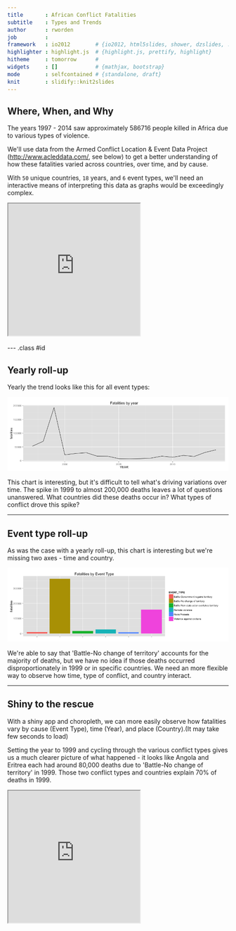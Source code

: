 ```yaml
---
title       : African Conflict Fatalities
subtitle    : Types and Trends
author      : rworden
job         : 
framework   : io2012        # {io2012, html5slides, shower, dzslides, ...}
highlighter : highlight.js  # {highlight.js, prettify, highlight}
hitheme     : tomorrow      # 
widgets     : []            # {mathjax, bootstrap}
mode        : selfcontained # {standalone, draft}
knit        : slidify::knit2slides
---
```


## Where, When, and Why

The years 1997 - 2014 saw approximately 586716 people killed in Africa due to various types of violence.

We'll use data from the Armed Conflict Location & Event Data Project (http://www.acleddata.com/, see below) to get a better understanding of how these fatalities varied across countries, over time, and by cause. 

With ``50`` unique countries, ``18`` years, and ``6`` event types, we'll need an interactive means of interpreting this data as graphs would be exceedingly complex. 

<iframe src='http://www.acleddata.com/' height = '300px'></iframe>

--- .class #id 

## Yearly roll-up
Yearly the trend looks like this for all event types:

![plot of chunk yearPlot](assets/fig/yearPlot.png) 

This chart is interesting, but it's difficult to tell what's driving variations over time. The spike in 1999 to almost 200,000 deaths leaves a lot of questions unanswered. What countries did these deaths occur in? What types of conflict drove this spike? 

---

## Event type roll-up
As was the case with a yearly roll-up, this chart is interesting but we're missing two axes - time and country.

![plot of chunk eventPlot](assets/fig/eventPlot.png) 

We're able to say that 'Battle-No change of territory' accounts for the majority of deaths, but we have no idea if those deaths occurred disproportionately in 1999 or in specific countries. We need an more flexible way to observe how time, type of conflict, and country interact. 

---

## Shiny to the rescue
With a shiny app and choropleth, we can more easily observe how fatalities vary by cause (Event Type), time (Year), and place (Country).(It may take few seconds to load)

Setting the year to 1999 and cycling through the various conflict types gives us a much clearer picture of what happened - it looks like Angola and Eritrea each had around 80,000 deaths due to 'Battle-No change of territory' in 1999. Those two conflict types and countries explain 70% of deaths in 1999. 

<iframe src='http://rworden.shinyapps.io/project' height = '300px'></iframe>

